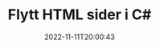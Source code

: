 ---
############################# Static ############################
layout: "auto-gen-merger"
date: 2022-11-11T20:00:43
draft: false
otherformats: mht mhtml odp ods odt one otp ott pdf pps ppsx ppt pptx rtf tex vdx

############################# Head ############################
head_title: "Flytt HTML sider i C#"
head_description: "Flytt sider i et HTML-dokument i C# til en hvilken som helst posisjon ved å bruke Documents Merger API."

############################# Header ############################
title: "Flytt HTML sider i C#"
description: "Flytt HTML sider med noen få linjer med .NET-kode."
bg_image: "https://cms.admin.containerize.com/templates/aspose/App_Themes/V3/images/bg/header1.png"
bg_overlay: false
button:
    enable: true
    icon: "fas fa-arrow-down"
    label: "Last ned gratis prøveversjon"
    link: "https://downloads.groupdocs.com/merger/net"

############################# SubMenu ############################
submenu:
    enable: true

    left:
        img_alt: "GroupDocs.Merger for .NET"
        image: "https://cms.admin.containerize.com/templates/groupdocs/images/product-logos/90x90-noborder/groupdocs-merger-net.png"
        product: "GroupDocs.Merger"
        platform: ".NET"

    middle:
        button:

            # button loop
            - link: "https://apireference.groupdocs.com/merger/net"
              text: "API-referanse"

            # button loop
            - link: "https://github.com/groupdocs-merger"
              text: "Kodeeksempler"

            # button loop
            - link: "https://products.groupdocs.app/merger/family"
              text: "Live-demoer"

            # button loop
            - link: "https://purchase.groupdocs.com/pricing/merger/net"
              text: "Prissetting"

    right:
        link_download: "https://downloads.groupdocs.com/merger"
        link_learn: "https://docs.groupdocs.com/merger/net"
        link_buy: "https://purchase.groupdocs.com"

############################# About ############################
about:
    enable: true
    title: "Om GroupDocs.Merger for .NET API"
    content: |
        [GroupDocs.Merger for .NET](/no/merger/net/) tilbyr en enkel løsning for trygt å slå sammen og dele mellom et bredt spekter av dokumentformater, inkludert PDF, Microsoft Office (Word, Excel, PowerPoint , OneNote), OpenDocument, HTML, bilder og mange andre i .NET-applikasjoner. Ved å legge til bare noen få linjer med koden, utfør flere dokumentoperasjoner som flytte, fjerne, rotere, bytte ut, trekke ut eller endre retningen på sidene i dokumentene. Dokumentsammenslåings-APIet støtter også forhåndsvisning av dokumentsider som et bilde for å analysere dokumentstrukturen, formateringen og innholdet på siden.
        
        GroupDocs.Merger API er et riktig valg for bedriftsløsninger som trenger funksjoner for flytting av filside. Disse APIene støttes godt på alle større operativsystemer og plattformer, inkludert .NET Framework, .NET Standard, .NET Core, Mono.

############################# Steps ############################
steps:
    enable: true
    title_left: "Flytt HTML filsider i .NET"
    content_left: |
        [GroupDocs.Merger for .NET](/no/merger/net/) gjør det enkelt for C#-utviklere å flytte sider i en HTML-fil ved å implementere noen få enkle trinn .
        
        * Initialiser **MoveOptions** for å spesifisere gjeldende og nye sidetall.
        * Opprett en ny forekomst av **Merger** og send kildedokumentstien som en konstruktørparameter.
        * Ring **MovePage** og send **MoveOptions**-objektet.
        * Ring **Save** og spesifiser filbanen for å lagre det resulterende dokumentet.

    title_right: "Systemkrav"
    content_right: |
        GroupDocs.Merger for .NET APIer støttes på alle større plattformer og operativsystemer. Før du utfører koden nedenfor, sørg for at du har følgende forutsetninger installert på systemet ditt.

        * Operativsystemer: Microsoft Windows, Linux, MacOS
        * Utviklingsmiljøer: Visual Studio, Xamarin, MonoDevelop
        * Rammer: .NET Framework, .NET Standard, .NET Core, Mono
        * Last ned den nyeste versjonen av GroupDocs.Merger for .NET fra [NuGet](https://www.nuget.org/packages/groupdocs.merger)
         
    code: |
     {{% merger/additional-styles %}}
     {{< merger/code-merger title="Hvordan flytte HTML filsider ved hjelp av C# eksempelkode">}}

        ```csharp    
        // Flytt HTML filsider ved hjelp av GroupDocs.Merger API
        int pageNumber = 6;
        int newPageNumber = 1;

        // Initialiser MoveOptions-klassen for å spesifisere gjeldende og nye sidetall
        MoveOptions moveOptions = new MoveOptions(pageNumber, newPageNumber);

        // Instantier sammenslåing med inndatadokumentet HTML
        using (Merger merger = new Merger("input.html"))
          {
            // Ring MovePage-metoden og send MoveOptions-objektet til det
            merger.MovePage(moveOptions);
    
            // Ring Lagre-metoden og send ønsket filbane for å lagre utdatadokumentet
            merger.Save("output.html");
          }
        ```
     {{< /merger/code-merger >}}

############################# Demos ############################
demos:
    enable: true
    title: "Live-demoer – Flytt HTML sider på nettet"
    content: |
       Flytt HTML filsider akkurat nå ved å gå til [GroupDocs.Merger Live Demos](https://products.groupdocs.app/splitter/move-pages/html) nettstedet.
       Live-demoen har følgende fordeler.
        
############################# About Formats ############################
about_formats:
    enable: true

############################# More Formats ############################
more_formats:
    enable: true
    title: "Flytt sider med andre dokumentformater"
    content: |
        .NET dokumenterer fusjon og splitt API for filformater og bilder. Flytt noen av de populære filformatene som angitt nedenfor.

############################# Back to top ###############################
back_to_top:
    enable: true
---
